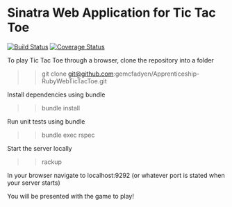 # Sinatra Web Application for Tic Tac Toe

[![Build Status](https://travis-ci.org/gemcfadyen/Apprenticeship-RubyWebTicTacToe.svg?branch=master)](https://travis-ci.org/gemcfadyen/Apprenticeship-RubyWebTicTacToe)   [![Coverage Status](https://coveralls.io/repos/github/gemcfadyen/Apprenticeship-RubyWebTicTacToe/badge.svg?branch=master)](https://coveralls.io/github/gemcfadyen/Apprenticeship-RubyWebTicTacToe?branch=master)

To play Tic Tac Toe through a browser, clone the repository into a folder
>> git clone git@github.com:gemcfadyen/Apprenticeship-RubyWebTicTacToe.git

Install dependencies using bundle
>> bundle install

Run unit tests using bundle
>> bundle exec rspec

Start the server locally
>> rackup

In your browser navigate to localhost:9292 (or whatever port is stated when your server starts)

You will be presented with the game to play!
